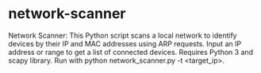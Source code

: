# network-scanner
Network Scanner: This Python script scans a local network to identify devices by their IP and MAC addresses using ARP requests. Input an IP address or range to get a list of connected devices. Requires Python 3 and scapy library. Run with python network_scanner.py -t &lt;target_ip>.
